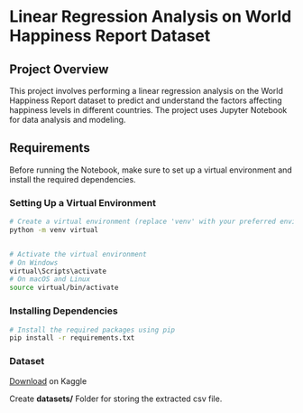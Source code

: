 # Linear Regression Analysis on World Happiness Report Dataset

## Project Overview

This project involves performing a linear regression analysis on the World Happiness Report dataset to predict and understand the factors affecting happiness levels in different countries. The project uses Jupyter Notebook for data analysis and modeling.

## Requirements
Before running the Notebook, make sure to set up a virtual environment and install the required dependencies.

### Setting Up a Virtual Environment

```bash
# Create a virtual environment (replace 'venv' with your preferred environment name)
python -m venv virtual


# Activate the virtual environment
# On Windows
virtual\Scripts\activate
# On macOS and Linux
source virtual/bin/activate
```

### Installing Dependencies
```bash
# Install the required packages using pip
pip install -r requirements.txt
```

### Dataset
[Download](https://www.kaggle.com/datasets/ajaypalsinghlo/world-happiness-report-2021) on Kaggle

Create **datasets/** Folder for storing the extracted csv file.
